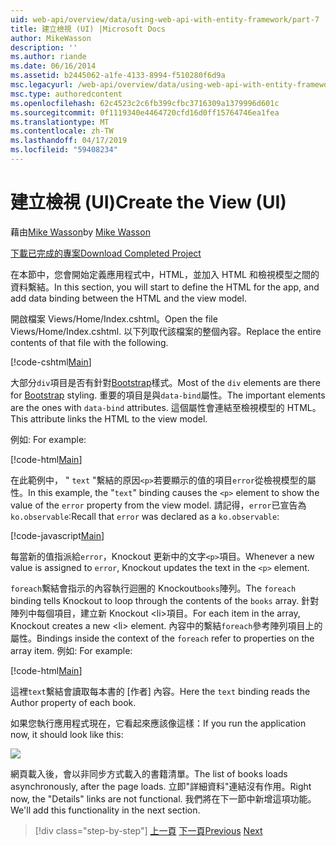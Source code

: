 ```yaml
---
uid: web-api/overview/data/using-web-api-with-entity-framework/part-7
title: 建立檢視 (UI) |Microsoft Docs
author: MikeWasson
description: ''
ms.author: riande
ms.date: 06/16/2014
ms.assetid: b2445062-a1fe-4133-8994-f510280f6d9a
msc.legacyurl: /web-api/overview/data/using-web-api-with-entity-framework/part-7
msc.type: authoredcontent
ms.openlocfilehash: 62c4523c2c6fb399cfbc3716309a1379996d601c
ms.sourcegitcommit: 0f1119340e4464720cfd16d0ff15764746ea1fea
ms.translationtype: MT
ms.contentlocale: zh-TW
ms.lasthandoff: 04/17/2019
ms.locfileid: "59408234"
---
```

# <a name="create-the-view-ui"></a><span data-ttu-id="9df9a-102">建立檢視 (UI)</span><span class="sxs-lookup"><span data-stu-id="9df9a-102">Create the View (UI)</span></span>

<span data-ttu-id="9df9a-103">藉由[Mike Wasson](https://github.com/MikeWasson)</span><span class="sxs-lookup"><span data-stu-id="9df9a-103">by [Mike Wasson](https://github.com/MikeWasson)</span></span>

[<span data-ttu-id="9df9a-104">下載已完成的專案</span><span class="sxs-lookup"><span data-stu-id="9df9a-104">Download Completed Project</span></span>](https://github.com/MikeWasson/BookService)

<span data-ttu-id="9df9a-105">在本節中，您會開始定義應用程式中，HTML，並加入 HTML 和檢視模型之間的資料繫結。</span><span class="sxs-lookup"><span data-stu-id="9df9a-105">In this section, you will start to define the HTML for the app, and add data binding between the HTML and the view model.</span></span>

<span data-ttu-id="9df9a-106">開啟檔案 Views/Home/Index.cshtml。</span><span class="sxs-lookup"><span data-stu-id="9df9a-106">Open the file Views/Home/Index.cshtml.</span></span> <span data-ttu-id="9df9a-107">以下列取代該檔案的整個內容。</span><span class="sxs-lookup"><span data-stu-id="9df9a-107">Replace the entire contents of that file with the following.</span></span>

[!code-cshtml[Main](part-7/samples/sample1.cshtml)]

<span data-ttu-id="9df9a-108">大部分`div`項目是否有針對[Bootstrap](http://getbootstrap.com/)樣式。</span><span class="sxs-lookup"><span data-stu-id="9df9a-108">Most of the `div` elements are there for [Bootstrap](http://getbootstrap.com/) styling.</span></span> <span data-ttu-id="9df9a-109">重要的項目是與`data-bind`屬性。</span><span class="sxs-lookup"><span data-stu-id="9df9a-109">The important elements are the ones with `data-bind` attributes.</span></span> <span data-ttu-id="9df9a-110">這個屬性會連結至檢視模型的 HTML。</span><span class="sxs-lookup"><span data-stu-id="9df9a-110">This attribute links the HTML to the view model.</span></span>

<span data-ttu-id="9df9a-111">例如: </span><span class="sxs-lookup"><span data-stu-id="9df9a-111">For example:</span></span>

[!code-html[Main](part-7/samples/sample2.html)]

<span data-ttu-id="9df9a-112">在此範例中， &quot; `text` &quot;繫結的原因`<p>`若要顯示的值的項目`error`從檢視模型的屬性。</span><span class="sxs-lookup"><span data-stu-id="9df9a-112">In this example, the &quot;`text`&quot; binding causes the `<p>` element to show the value of the `error` property from the view model.</span></span> <span data-ttu-id="9df9a-113">請記得，`error`已宣告為`ko.observable`:</span><span class="sxs-lookup"><span data-stu-id="9df9a-113">Recall that `error` was declared as a `ko.observable`:</span></span>

[!code-javascript[Main](part-7/samples/sample3.js)]

<span data-ttu-id="9df9a-114">每當新的值指派給`error`，Knockout 更新中的文字`<p>`項目。</span><span class="sxs-lookup"><span data-stu-id="9df9a-114">Whenever a new value is assigned to `error`, Knockout updates the text in the `<p>` element.</span></span>

<span data-ttu-id="9df9a-115">`foreach`繫結會指示的內容執行迴圈的 Knockout`books`陣列。</span><span class="sxs-lookup"><span data-stu-id="9df9a-115">The `foreach` binding tells Knockout to loop through the contents of the `books` array.</span></span> <span data-ttu-id="9df9a-116">針對陣列中每個項目，建立新 Knockout &lt;li&gt;項目。</span><span class="sxs-lookup"><span data-stu-id="9df9a-116">For each item in the array, Knockout creates a new &lt;li&gt; element.</span></span> <span data-ttu-id="9df9a-117">內容中的繫結`foreach`參考陣列項目上的屬性。</span><span class="sxs-lookup"><span data-stu-id="9df9a-117">Bindings inside the context of the `foreach` refer to properties on the array item.</span></span> <span data-ttu-id="9df9a-118">例如: </span><span class="sxs-lookup"><span data-stu-id="9df9a-118">For example:</span></span>

[!code-html[Main](part-7/samples/sample4.html)]

<span data-ttu-id="9df9a-119">這裡`text`繫結會讀取每本書的 [作者] 內容。</span><span class="sxs-lookup"><span data-stu-id="9df9a-119">Here the `text` binding reads the Author property of each book.</span></span>

<span data-ttu-id="9df9a-120">如果您執行應用程式現在，它看起來應該像這樣：</span><span class="sxs-lookup"><span data-stu-id="9df9a-120">If you run the application now, it should look like this:</span></span>

![](part-7/_static/image1.png)

<span data-ttu-id="9df9a-121">網頁載入後，會以非同步方式載入的書籍清單。</span><span class="sxs-lookup"><span data-stu-id="9df9a-121">The list of books loads asynchronously, after the page loads.</span></span> <span data-ttu-id="9df9a-122">立即&quot;詳細資料&quot;連結沒有作用。</span><span class="sxs-lookup"><span data-stu-id="9df9a-122">Right now, the &quot;Details&quot; links are not functional.</span></span> <span data-ttu-id="9df9a-123">我們將在下一節中新增這項功能。</span><span class="sxs-lookup"><span data-stu-id="9df9a-123">We'll add this functionality in the next section.</span></span>

> [!div class="step-by-step"]
> <span data-ttu-id="9df9a-124">[上一頁](part-6.md)
> [下一頁](part-8.md)</span><span class="sxs-lookup"><span data-stu-id="9df9a-124">[Previous](part-6.md)
[Next](part-8.md)</span></span>
